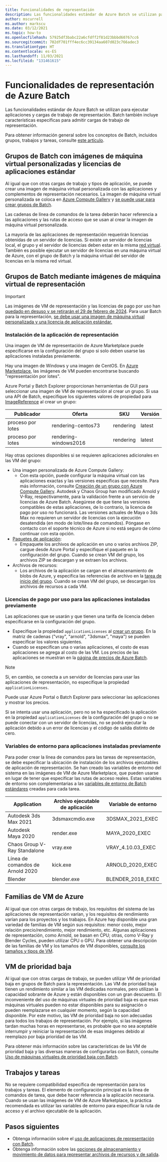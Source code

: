 ```yaml
---
title: Funcionalidades de representación
description: Las funcionalidades estándar de Azure Batch se utilizan para ejecutar aplicaciones y cargas de trabajo de representación. Batch incluye características específicas para admitir cargas de trabajo de representación.
author: mscurrell
ms.author: markscu
ms.date: 03/12/2021
ms.topic: how-to
ms.openlocfilehash: 57925df3babc22a6cfdff2f81d23bbbd60767cc6
ms.sourcegitcommit: 702df701fff4ec6cc39134aa607d023c766adec3
ms.translationtype: HT
ms.contentlocale: es-ES
ms.lasthandoff: 11/03/2021
ms.locfileid: "131461615"
---
```

# <a name="azure-batch-rendering-capabilities"></a>Funcionalidades de representación de Azure Batch

Las funcionalidades estándar de Azure Batch se utilizan para ejecutar aplicaciones y cargas de trabajo de representación. Batch también incluye características específicas para admitir cargas de trabajo de representación.

Para obtener información general sobre los conceptos de Batch, incluidos grupos, trabajos y tareas, consulte [este artículo](./batch-service-workflow-features.md).

## <a name="batch-pools-using-custom-vm-images-and-standard-application-licensing"></a>Grupos de Batch con imágenes de máquina virtual personalizadas y licencias de aplicaciones estándar

Al igual que con otras cargas de trabajo y tipos de aplicación, se puede crear una imagen de máquina virtual personalizada con las aplicaciones y complementos de representación necesarios. La imagen de máquina virtual personalizada se coloca en [Azure Compute Gallery](../virtual-machines/shared-image-galleries.md) y [se puede usar para crear grupos de Batch](batch-sig-images.md).

Las cadenas de línea de comandos de la tarea deberán hacer referencia a las aplicaciones y las rutas de acceso que se usan al crear la imagen de máquina virtual personalizada.

La mayoría de las aplicaciones de representación requerirán licencias obtenidas de un servidor de licencias. Si existe un servidor de licencias local, el grupo y el servidor de licencias deben estar en la misma [red virtual](../virtual-network/virtual-networks-overview.md). También es posible ejecutar un servidor de licencias en una máquina virtual de Azure, con el grupo de Batch y la máquina virtual del servidor de licencias en la misma red virtual.

## <a name="batch-pools-using-rendering-vm-images"></a>Grupos de Batch mediante imágenes de máquina virtual de representación

> [!IMPORTANT]
> Las imágenes de VM de representación y las licencias de pago por uso han [quedado en desuso y se retirarán el 29 de febrero de 2024](https://azure.microsoft.com/updates/azure-batch-rendering-vm-images-licensing-will-be-retired-on-29-february-2024/). Para usar Batch para la representación, [se debe usar una imagen de máquina virtual personalizada y una licencia de aplicación estándar.](batch-rendering-functionality.md#batch-pools-using-custom-vm-images-and-standard-application-licensing)

### <a name="rendering-application-installation"></a>Instalación de la aplicación de representación

Una imagen de VM de representación de Azure Marketplace puede especificarse en la configuración del grupo si solo deben usarse las aplicaciones instaladas previamente.

Hay una imagen de Windows y una imagen de CentOS.  En [Azure Marketplace](https://azuremarketplace.microsoft.com), las imágenes de VM pueden encontrarse buscando "representación por lotes".

Azure Portal y Batch Explorer proporcionan herramientas de GUI para seleccionar una imagen de VM de representación al crear un grupo.  Si usa una API de Batch, especifique los siguientes valores de propiedad para [ImageReference](/rest/api/batchservice/pool/add#imagereference) al crear un grupo:

| Publicador | Oferta | SKU | Versión |
|---------|---------|---------|--------|
| proceso por lotes | rendering-centos73 | rendering | latest |
| proceso por lotes | rendering-windows2016 | rendering | latest |

Hay otras opciones disponibles si se requieren aplicaciones adicionales en las VM del grupo:

* Una imagen personalizada de Azure Compute Gallery:
  * Con esta opción, puede configurar la máquina virtual con las aplicaciones exactas y las versiones específicas que necesite. Para más información, consulte [Creación de un grupo con Azure Compute Gallery](batch-sig-images.md). Autodesk y Chaos Group han modificado Arnold y V-Ray, respectivamente, para la validación frente a un servicio de licencias de Azure Batch. Asegúrese de que tiene las versiones compatibles de estas aplicaciones, de lo contrario, la licencia de pago por uso no funcionará. Las versiones actuales de Maya o 3ds Max no requieren un servidor de licencias con la ejecución desatendida (en modo de lote/línea de comandos). Póngase en contacto con el soporte técnico de Azure si no está seguro de cómo continuar con esta opción.
* [Paquetes de aplicación](./batch-application-packages.md):
  * Empaquete los archivos de aplicación en uno o varios archivos ZIP, cargue desde Azure Portal y especifique el paquete en la configuración del grupo. Cuando se crean VM del grupo, los archivos ZIP se descargan y se extraen los archivos.
* Archivos de recursos:
  * Los archivos de la aplicación se cargan en el almacenamiento de blobs de Azure, y especifica las referencias de archivo en la [tarea de inicio del grupo](/rest/api/batchservice/pool/add#starttask). Cuando se crean VM del grupo, se descargan los archivos de recursos a cada VM.

### <a name="pay-for-use-licensing-for-pre-installed-applications"></a>Licencias de pago por uso para las aplicaciones instaladas previamente

Las aplicaciones que se usarán y que tienen una tarifa de licencia deben especificarse en la configuración del grupo.

* Especifique la propiedad `applicationLicenses` al [crear un grupo](/rest/api/batchservice/pool/add#request-body).  En la matriz de cadenas ("vray", "arnold", "3dsmax", "maya") se pueden especificar los valores siguientes.
* Cuando se especifican una o varias aplicaciones, el costo de esas aplicaciones se agrega al costo de las VM.  Los precios de las aplicaciones se muestran en la [página de precios de Azure Batch](https://azure.microsoft.com/pricing/details/batch/#graphic-rendering).

> [!NOTE]
> Si, en cambio, se conecta a un servidor de licencias para usar las aplicaciones de representación, no especifique la propiedad `applicationLicenses`.

Puede usar Azure Portal o Batch Explorer para seleccionar las aplicaciones y mostrar los precios.

Si se intenta usar una aplicación, pero no se ha especificado la aplicación en la propiedad `applicationLicenses` de la configuración del grupo o no se puede conectar con un servidor de licencias, no se podrá ejecutar la aplicación debido a un error de licencias y el código de salida distinto de cero.

### <a name="environment-variables-for-pre-installed-applications"></a>Variables de entorno para aplicaciones instaladas previamente

Para poder crear la línea de comandos para las tareas de representación, se debe especificar la ubicación de instalación de los archivos ejecutables de aplicación de representación.  Se han creado las variables de entorno del sistema en las imágenes de VM de Azure Marketplace, que pueden usarse en lugar de tener que especificar las rutas de acceso reales.  Estas variables de entorno son complementarias a las [variables de entorno de Batch estándares](./batch-compute-node-environment-variables.md) creadas para cada tarea.

|Application|Archivo ejecutable de aplicación|Variable de entorno|
|---------|---------|---------|
|Autodesk 3ds Max 2021|3dsmaxcmdio.exe|3DSMAX_2021_EXEC|
|Autodesk Maya 2020|render.exe|MAYA_2020_EXEC|
|Chaos Group V-Ray Standalone|vray.exe|VRAY_4.10.03_EXEC|
|Línea de comandos de Arnold 2020|kick.exe|ARNOLD_2020_EXEC|
|Blender|blender.exe|BLENDER_2018_EXEC|

## <a name="azure-vm-families"></a>Familias de VM de Azure

Al igual que con otras cargas de trabajo, los requisitos del sistema de las aplicaciones de representación varían, y los requisitos de rendimiento varían para los proyectos y los trabajos.  En Azure hay disponible una gran variedad de familias de VM según sus requisitos: menor costo, mejor relación precio/rendimiento, mejor rendimiento, etc.
Algunas aplicaciones de representación, como Arnold, se basan en CPU; otras, como V-Ray y Blender Cycles, pueden utilizar CPU o GPU.
Para obtener una descripción de las familias de VM y los tamaños de VM disponibles, [consulte los tamaños y tipos de VM](../virtual-machines/sizes.md).

## <a name="low-priority-vms"></a>VM de prioridad baja

Al igual que con otras cargas de trabajo, se pueden utilizar VM de prioridad baja en grupos de Batch para la representación.  Las VM de prioridad baja tienen un rendimiento similar a las VM dedicadas normales, pero utilizan la capacidad sobrante de Azure y están disponibles con un gran descuento.  El inconveniente del uso de máquinas virtuales de prioridad baja es que esas máquinas virtuales pueden no estar disponibles para su asignación o pueden reemplazarse en cualquier momento, según la capacidad disponible. Por este motivo, las VM de prioridad baja no son adecuadas para todos los trabajos de representación. Por ejemplo, si las imágenes tardan muchas horas en representarse, es probable que no sea aceptable interrumpir y reiniciar la representación de esas imágenes debido al reemplazo por baja prioridad de las VM.

Para obtener más información sobre las características de las VM de prioridad baja y las diversas maneras de configurarlas con Batch, consulte [Uso de máquinas virtuales de prioridad baja con Batch](./batch-low-pri-vms.md).

## <a name="jobs-and-tasks"></a>Trabajos y tareas

No se requiere compatibilidad específica de representación para los trabajos y tareas.  El elemento de configuración principal es la línea de comandos de tarea, que debe hacer referencia a la aplicación necesaria.
Cuando se usan las imágenes de VM de Azure Marketplace, la práctica recomendada es utilizar las variables de entorno para especificar la ruta de acceso y el archivo ejecutable de la aplicación.

## <a name="next-steps"></a>Pasos siguientes

* Obtenga información sobre el [uso de aplicaciones de representación con Batch](batch-rendering-applications.md).
* Obtenga información sobre las [opciones de almacenamiento y movimiento de datos para representar archivos de recursos y de salida](batch-rendering-storage-data-movement.md).
